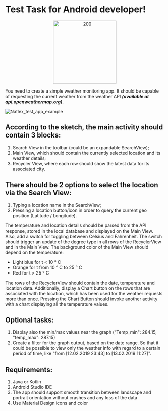 # Test Task for Android developer!

<p align="center">
    <a href="https://www.yiiframework.com/" target="_blank">
        <img src="https://user-images.githubusercontent.com/91154478/195012762-f93072a1-b268-4083-8f2a-382bccc6a2d4.png" width="200" alt="200" />
    </a>
</p>

You need to create a simple weather monitoring app. It should be capable of requesting the
current weather from the weather API ***(available at api.openweathermap.org)***.

![Natlex_test_app_example](https://user-images.githubusercontent.com/91154478/192100821-3d3e80ba-2809-4f79-92a0-c3770d848f90.png)


## According to the sketch, the main activity should contain 3 blocks:
1. Search View in the toolbar (could be an
expandable SearchView);
2. Main View, which should contain the currently
selected location and its weather details;
3. Recycler View, where each row should show
the latest data for its associated city.
## There should be 2 options to select the location via the Search View:
1. Typing a location name in the SearchView;
2. Pressing a location button/icon in order to query the current geo position (Latitude / Longitude).

The temperature and location details should be parsed from the API response, stored in the local database
and displayed on the Main View.
Also, add a switch for toggling between Celsius and Fahrenheit.
The switch should trigger an update of the degree type in all rows of the RecyclerView and in the Main View.
The background color of the Main View should depend on the temperature:
* Light blue for t < 10 ° C
* Orange for t from 10 ° C to 25 ° C
* Red for t > 25 ° C

The rows of the RecyclerView should contain the date, temperature and location data.
Additionally, display a Chart button on the rows that are associated with the location,
which has been used for the weather requests more than once.
Pressing the Chart Button should invoke another activity with a chart displaying all the temperature values.
## Optional tasks:
1) Display also the min/max values near the graph (“Temp_min": 284.15, "temp_max": 287.15)
2) Create a filter for the graph output, based on the date range.
So that it could be possible to view only the weather info with regard to a certain period of time,
like "from [12.02.2019 23:43] to [13.02.2019 11:27]".

## Requirements:
1) Java or Kotlin
2) Android Studio IDE
3) The app should support smooth transition between landscape and portrait orientation
without crashes and any loss of the data
4) Use Material Design icons and color
